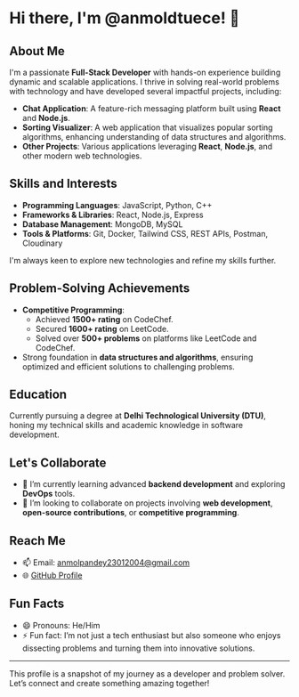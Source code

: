 # Hi there, I'm @anmoldtuece! 👋

## About Me

I'm a passionate **Full-Stack Developer** with hands-on experience building dynamic and scalable applications. I thrive in solving real-world problems with technology and have developed several impactful projects, including:

- **Chat Application**: A feature-rich messaging platform built using **React** and **Node.js**.
- **Sorting Visualizer**: A web application that visualizes popular sorting algorithms, enhancing understanding of data structures and algorithms.
- **Other Projects**: Various applications leveraging **React**, **Node.js**, and other modern web technologies.

## Skills and Interests

- **Programming Languages**: JavaScript, Python, C++
- **Frameworks & Libraries**: React, Node.js, Express
- **Database Management**: MongoDB, MySQL
- **Tools & Platforms**: Git, Docker, Tailwind CSS, REST APIs, Postman, Cloudinary

I'm always keen to explore new technologies and refine my skills further.

## Problem-Solving Achievements

- **Competitive Programming**:
  - Achieved **1500+ rating** on CodeChef.
  - Secured **1600+ rating** on LeetCode.
  - Solved over **500+ problems** on platforms like LeetCode and CodeChef.
- Strong foundation in **data structures and algorithms**, ensuring optimized and efficient solutions to challenging problems.

## Education

Currently pursuing a degree at **Delhi Technological University (DTU)**, honing my technical skills and academic knowledge in software development.

## Let's Collaborate

- 🌱 I’m currently learning advanced **backend development** and exploring **DevOps** tools.
- 💞️ I’m looking to collaborate on projects involving **web development**, **open-source contributions**, or **competitive programming**.

## Reach Me

- 📫 Email: anmolpandey23012004@gmail.com
- 🌐 [GitHub Profile](https://github.com/anmoldtuece)

## Fun Facts

- 😄 Pronouns: He/Him
- ⚡ Fun fact: I’m not just a tech enthusiast but also someone who enjoys dissecting problems and turning them into innovative solutions.

---

This profile is a snapshot of my journey as a developer and problem solver. Let’s connect and create something amazing together!

